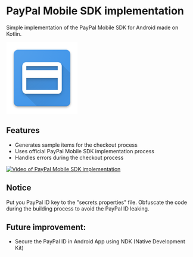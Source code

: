# PayPal Mobile SDK implementation

Simple implementation of the PayPal Mobile SDK for Android made on Kotlin.

![](https://github.com/mr-davtyan/PayPalMobileSDK/blob/master/app/src/main/res/mipmap-xxxhdpi/ic_launcher.png?raw=true?raw=true)


## Features

- Generates sample items for the checkout process
- Uses official PayPal Mobile SDK implementation process
- Handles errors during the checkout process

[![Video of PayPal Mobile SDK implementation](https://img.youtube.com/vi/OeyC-k_BBCc/1.jpg)](https://www.youtube.com/watch?v=OeyC-k_BBCc)

## Notice

Put you PayPal ID key to the "secrets.properties" file. 
Obfuscate the code during the building process to avoid the PayPal ID leaking.

## Future improvement:
- Secure the PayPal ID in Android App using NDK (Native Development Kit)
